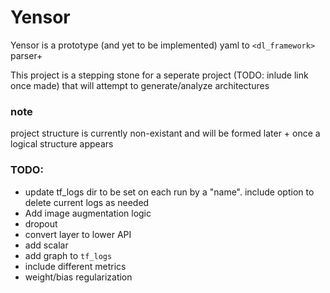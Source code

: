 # Yensor

Yensor is a prototype (and yet to be implemented) yaml to `<dl_framework>` parser+

This project is a stepping stone for a seperate project (TODO: inlude link once made) that will attempt to generate/analyze architectures

### note
project structure is currently non-existant and will be formed later + once a logical structure appears


### TODO:
- update tf_logs dir to be set on each run by a "name". include option to delete current logs as needed
- Add image augmentation logic
- dropout
- convert layer to lower API
- add scalar
- add graph to `tf_logs`
- include different metrics
- weight/bias regularization
